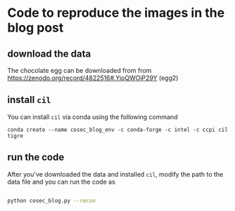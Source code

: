 # Code to reproduce the images in the blog post

## download the data
The chocolate egg can be downloaded from from https://zenodo.org/record/4822516#.YioQWOjP29Y (egg2)
## install `cil`

You can install `cil` via conda using the following command

`conda create --name cosec_blog_env -c conda-forge -c intel -c ccpi cil tigre`

## run the code

After you've downloaded the data and installed `cil`, modify the path to the data file and you can run the code as

```bash

python cosec_blog.py --recon
```

